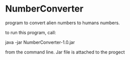 # NumberConverter
program to convert alien numbers to humans numbers.

to run this program, call:

java -jar NumberConverter-1.0.jar

from the command line. Jar file is attached to the progect
